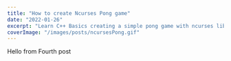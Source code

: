 ```yaml
---
title: "How to create Ncurses Pong game"
date: "2022-01-26"
excerpt: "Learn C++ Basics creating a simple pong game with ncurses library"
coverImage: "/images/posts/ncursesPong.gif"
---
```

Hello from Fourth post
